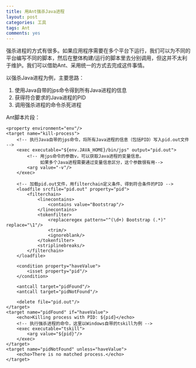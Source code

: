 ```yaml
---
title: 用Ant强杀Java进程
layout: post
categories: 工具
tags: Ant
comments: yes
---
```

  
强杀进程的方式有很多。如果应用程序需要在多个平台下运行，我们可以为不同的平台编写不同的脚本，然后在整体构建/运行的脚本里去分别调用，但这并不太利于维护。我们可以借助Ant、采用统一的方式去完成这件事情。

以强杀Java进程为例，主要思路：

 1. 使用Java自带的jps命令得到所有Java进程的信息
 2. 获得符合要求的Java进程的PID
 3. 调用强杀进程的命令杀死进程

Ant脚本片段：

    <property environment="env"/>
    <target name="kill-process">  
        <!-- 执行Java自带的jps命令，将所有Java进程的信息（包括PID）写入pid.out文件 -->  
        <exec executable="${env.JAVA_HOME}/bin/jps" output="pid.out">  
            <!-- 用jps命令的参数v，可以获取Java进程的变量信息。  
                 如果多个Java进程需要通过变量信息区分，这个参数很有用-->  
            <arg value="-v"/>  
        </exec>  
      
        <!-- 加载pid.out文件，用filterchain定义条件、得到符合条件的PID -->  
        <loadfile srcfile="pid.out" property="pid">  
            <filterchain>  
                <linecontains>  
                    <contains value="Bootstrap"/>  
                </linecontains>  
                <tokenfilter>  
                    <replaceregex pattern="^(\d+) Bootstrap (.*)" replace="\1"/>  
                    <trim/>  
                    <ignoreblank/>  
                </tokenfilter>  
                <striplinebreaks/>  
            </filterchain>  
        </loadfile>  
      
        <condition property="haveValue">  
            <isset property="pid"/>  
        </condition>  
      
        <antcall target="pidFound"/>  
        <antcall target="pidNotFound"/>  
      
        <delete file="pid.out"/>  
    </target>
    <target name="pidFound" if="haveValue">  
        <echo>Killing process with PID: ${pid}</echo>  
        <!-- 执行强杀进程的命令，这里以Windows自带的tskill为例 -->  
        <exec executable="tskill">  
            <arg value="${pid}"/>  
        </exec>
    </target>
    <target name="pidNotFound" unless="haveValue">  
        <echo>There is no matched process.</echo>
    </target> 


